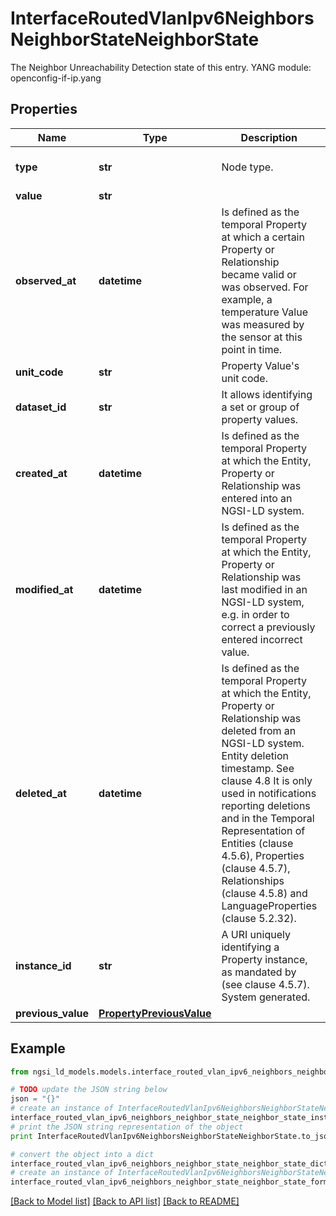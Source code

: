 # InterfaceRoutedVlanIpv6NeighborsNeighborStateNeighborState

The Neighbor Unreachability Detection state of this entry.  YANG module: openconfig-if-ip.yang 

## Properties

Name | Type | Description | Notes
------------ | ------------- | ------------- | -------------
**type** | **str** | Node type.  | [optional] [default to 'Property']
**value** | **str** |  | 
**observed_at** | **datetime** | Is defined as the temporal Property at which a certain Property or Relationship became valid or was observed. For example, a temperature Value was measured by the sensor at this point in time.  | [optional] 
**unit_code** | **str** | Property Value&#39;s unit code.  | [optional] 
**dataset_id** | **str** | It allows identifying a set or group of property values.  | [optional] 
**created_at** | **datetime** | Is defined as the temporal Property at which the Entity, Property or Relationship was entered into an NGSI-LD system.  | [optional] [readonly] 
**modified_at** | **datetime** | Is defined as the temporal Property at which the Entity, Property or Relationship was last modified in an NGSI-LD system, e.g. in order to correct a previously entered incorrect value.  | [optional] [readonly] 
**deleted_at** | **datetime** | Is defined as the temporal Property at which the Entity, Property or Relationship was deleted from an NGSI-LD system.  Entity deletion timestamp. See clause 4.8 It is only used in notifications reporting deletions and in the Temporal Representation of Entities (clause 4.5.6), Properties (clause 4.5.7), Relationships (clause 4.5.8) and LanguageProperties (clause 5.2.32).  | [optional] [readonly] 
**instance_id** | **str** | A URI uniquely identifying a Property instance, as mandated by (see clause 4.5.7). System generated.  | [optional] [readonly] 
**previous_value** | [**PropertyPreviousValue**](PropertyPreviousValue.md) |  | [optional] 

## Example

```python
from ngsi_ld_models.models.interface_routed_vlan_ipv6_neighbors_neighbor_state_neighbor_state import InterfaceRoutedVlanIpv6NeighborsNeighborStateNeighborState

# TODO update the JSON string below
json = "{}"
# create an instance of InterfaceRoutedVlanIpv6NeighborsNeighborStateNeighborState from a JSON string
interface_routed_vlan_ipv6_neighbors_neighbor_state_neighbor_state_instance = InterfaceRoutedVlanIpv6NeighborsNeighborStateNeighborState.from_json(json)
# print the JSON string representation of the object
print InterfaceRoutedVlanIpv6NeighborsNeighborStateNeighborState.to_json()

# convert the object into a dict
interface_routed_vlan_ipv6_neighbors_neighbor_state_neighbor_state_dict = interface_routed_vlan_ipv6_neighbors_neighbor_state_neighbor_state_instance.to_dict()
# create an instance of InterfaceRoutedVlanIpv6NeighborsNeighborStateNeighborState from a dict
interface_routed_vlan_ipv6_neighbors_neighbor_state_neighbor_state_form_dict = interface_routed_vlan_ipv6_neighbors_neighbor_state_neighbor_state.from_dict(interface_routed_vlan_ipv6_neighbors_neighbor_state_neighbor_state_dict)
```
[[Back to Model list]](../README.md#documentation-for-models) [[Back to API list]](../README.md#documentation-for-api-endpoints) [[Back to README]](../README.md)


